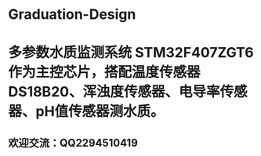 # Graduation-Design
# 多参数水质监测系统 STM32F407ZGT6作为主控芯片，搭配温度传感器DS18B20、浑浊度传感器、电导率传感器、pH值传感器测水质。
## 欢迎交流：QQ2294510419
